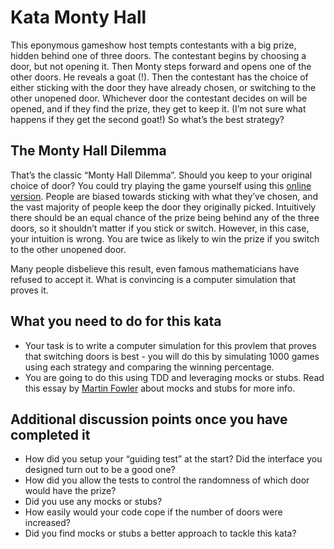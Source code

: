 # Kata Monty Hall

This eponymous gameshow host tempts contestants with a big prize, hidden behind one of three doors. The contestant begins by choosing a door, but not opening it. Then Monty steps forward and opens one of the other doors. He reveals a goat (!). Then the contestant has the choice of either sticking with the door they have already chosen, or switching to the other unopened door. Whichever door the contestant decides on will be opened, and if they find the prize, they get to keep it. (I’m not sure what happens if they get the second goat!) So what’s the best strategy?

## The Monty Hall Dilemma

That’s the classic “Monty Hall Dilemma”. Should you keep to your original choice of door? You could try playing the game yourself using this [online version](http://redsquirrel.com/dave/play/montyOnAjax.html). People are biased towards sticking with what they’ve chosen, and the vast majority of people keep the door they originally picked. Intuitively there should be an equal chance of the prize being behind any of the three doors, so it shouldn’t matter if you stick or switch. However, in this case, your intuition is wrong. You are twice as likely to win the prize if you switch to the other unopened door.

Many people disbelieve this result, even famous mathematicians have refused to accept it. What is convincing is a computer simulation that proves it. 

## What you need to do for this kata

* Your task is to write a computer simulation for this provlem that proves that switching doors is best - you will do this by simulating 1000 games using each strategy and comparing the winning percentage.  
* You are going to do this using TDD and leveraging mocks or stubs. Read this essay by [Martin Fowler](http://martinfowler.com/articles/mocksArentStubs.html) about mocks and stubs for more info.

## Additional discussion points once you have completed it

* How did you setup your “guiding test” at the start? Did the interface you designed turn out to be a good one?  
* How did you allow the tests to control the randomness of which door would have the prize?  
* Did you use any mocks or stubs?  
* How easily would your code cope if the number of doors were increased?  
* Did you find mocks or stubs a better approach to tackle this kata?

